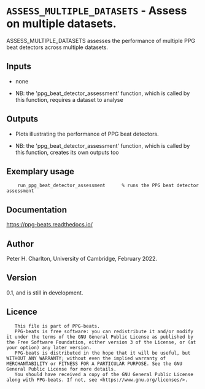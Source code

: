 # `ASSESS_MULTIPLE_DATASETS` - Assess on multiple datasets.
ASSESS_MULTIPLE_DATASETS assesses the performance of multiple
PPG beat detectors across multiple datasets.

##  Inputs
+   none
    
+   NB: the 'ppg_beat_detector_assessment' function, which is called by this function, requires a dataset to analyse
    
##  Outputs
+   Plots illustrating the performance of PPG beat detectors.
    
+   NB: the 'ppg_beat_detector_assessment' function, which is called by this function, creates its own outputs too
    
##  Exemplary usage
        run_ppg_beat_detector_assessment      % runs the PPG beat detector assessment
    
##  Documentation
<https://ppg-beats.readthedocs.io/>

##  Author
Peter H. Charlton, University of Cambridge, February 2022.

##  Version
0.1, and is still in development.

##  Licence
       This file is part of PPG-beats.
       PPG-beats is free software: you can redistribute it and/or modify it under the terms of the GNU General Public License as published by the Free Software Foundation, either version 3 of the License, or (at your option) any later version.
       PPG-beats is distributed in the hope that it will be useful, but WITHOUT ANY WARRANTY; without even the implied warranty of MERCHANTABILITY or FITNESS FOR A PARTICULAR PURPOSE. See the GNU General Public License for more details.
       You should have received a copy of the GNU General Public License along with PPG-beats. If not, see <https://www.gnu.org/licenses/>.
